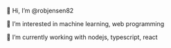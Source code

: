 👋 Hi, I’m @robjensen82  

👀 I’m interested in machine learning, web programming  

🌱 I’m currently working with nodejs, typescript, react
